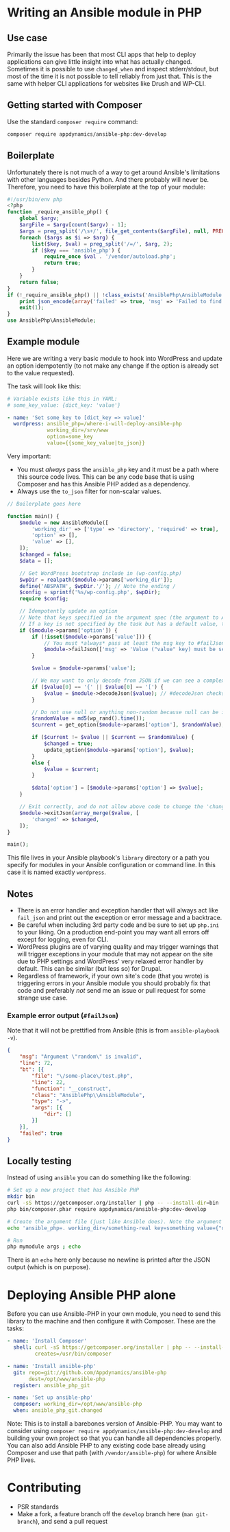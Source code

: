 # Writing an Ansible module in PHP

## Use case

Primarily the issue has been that most CLI apps that help to deploy applications can give little insight into what has actually changed. Sometimes it is possible to use `changed_when` and inspect stderr/stdout, but most of the time it is not possible to tell reliably from just that. This is the same with helper CLI applications for websites like Drush and WP-CLI.

## Getting started with Composer

Use the standard `composer require` command:

```bash
composer require appdynamics/ansible-php:dev-develop
```

## Boilerplate

Unfortunately there is not much of a way to get around Ansible's limitations with other languages besides Python. And there probably will never be. Therefore, you need to have this boilerplate at the top of your module:

```php
#!/usr/bin/env php
<?php
function _require_ansible_php() {
    global $argv;
    $argFile = $argv[count($argv) - 1];
    $args = preg_split('/\s+/', file_get_contents($argFile), null, PREG_SPLIT_NO_EMPTY);
    foreach ($args as $i => $arg) {
        list($key, $val) = preg_split('/=/', $arg, 2);
        if ($key === 'ansible_php') {
            require_once $val . '/vendor/autoload.php';
            return true;
        }
    }
    return false;
}
if (!_require_ansible_php() || !class_exists('AnsiblePhp\AnsibleModule')) {
    print json_encode(array('failed' => true, 'msg' => 'Failed to find AnsiblePhp library'));
    exit(1);
}
use AnsiblePhp\AnsibleModule;
```

## Example module

Here we are writing a very basic module to hook into WordPress and update an option idempotently (to not make any change if the option is already set to the value requested).

The task will look like this:

```yaml
# Variable exists like this in YAML:
# some_key_value: {dict_key: 'value'}

- name: 'Set some_key to [dict_key => value]'
  wordpress: ansible_php=/where-i-will-deploy-ansible-php
             working_dir=/srv/www
             option=some_key
             value={{some_key_value|to_json}}
```

Very important:

* You must *always* pass the `ansible_php` key and it must be a path where this source code lives. This can be any code base that is using Composer and has this Ansible PHP added as a dependency.
* Always use the `to_json` filter for non-scalar values.

```php
// Boilerplate goes here

function main() {
    $module = new AnsibleModule([
        'working_dir' => ['type' => 'directory', 'required' => true],
        'option' => [],
        'value' => [],
    ]);
    $changed = false;
    $data = [];

    // Get WordPress bootstrap include in (wp-config.php)
    $wpDir = realpath($module->params['working_dir']);
    define('ABSPATH', $wpDir.'/'); // Note the ending /
    $config = sprintf('%s/wp-config.php', $wpDir);
    require $config;

    // Idempotently update an option
    // Note that keys specified in the argument spec (the argument to AnsibleModule) are always existant but if not specified they are null
    // If a key is not specified by the task but has a default value, the key will have that value
    if ($module->params['option']) {
        if (!isset($module->params['value'])) {
            // You must *always* pass at least the msg key to #failJson()
            $module->failJson(['msg' => 'Value ("value" key) must be set when using option']);
        }

        $value = $module->params['value'];

        // We may want to only decode from JSON if we can see a complex type
        if ($value[0] == '{' || $value[0] == '[') {
            $value = $module->decodeJson($value); // #decodeJson checks for errors and will throw an exception
        }

        // Do not use null or anything non-random because null can be in the database just as easily
        $randomValue = md5(wp_rand().time());
        $current = get_option($module->params['option'], $randomValue);

        if ($current != $value || $current == $randomValue) {
            $changed = true;
            update_option($module->params['option'], $value);
        }
        else {
            $value = $current;
        }

        $data['option'] = [$module->params['option'] => $value];
    }

    // Exit correctly, and do not allow above code to change the 'changed' key
    $module->exitJson(array_merge($value, [
        'changed' => $changed,
    ]);
}

main();
```

This file lives in your Ansible playbook's `library` directory or a path you specify for modules in your Ansible configuration or command line. In this case it is named exactly `wordpress`.

## Notes

* There is an error handler and exception handler that will always act like `fail_json` and print out the exception or error message and a backtrace.
* Be careful when including 3rd party code and be sure to set up `php.ini` to your liking. On a production end-point you may want all errors off except for logging, even for CLI.
* WordPress plugins are of varying quality and may trigger warnings that will trigger exceptions in your module that may not appear on the site due to PHP settings and WordPress' very relaxed error handler by default. This can be similar (but less so) for Drupal.
* Regardless of framework, if your own site's code (that you wrote) is triggering errors in your Ansible module you should probably fix that code and preferably *not* send me an issue or pull request for some strange use case.

### Example error output (`#failJson`)

Note that it will not be prettified from Ansible (this is from `ansible-playbook -v`).

```json
{
    "msg": "Argument \"random\" is invalid",
    "line": 72,
    "bt": [{
        "file": "\/some-place\/test.php",
        "line": 22,
        "function": "__construct",
        "class": "AnsiblePhp\\AnsibleModule",
        "type": "->",
        "args": [{
            "dir": []
        }]
    }],
    "failed": true
}
```

## Locally testing

Instead of using `ansible` you can do something like the following:

```bash
# Set up a new project that has Ansible PHP
mkdir bin
curl -sS https://getcomposer.org/installer | php -- --install-dir=bin
php bin/composer.phar require appdynamics/ansible-php:dev-develop

# Create the argument file (just like Ansible does). Note the argument ansible_php
echo 'ansible_php=. working_dir=/something-real key=something value={"dict_key": "value"}' > args

# Run
php mymodule args ; echo
```

There is an `echo` here only because no newline is printed after the JSON output (which is on purpose).

# Deploying Ansible PHP alone

Before you can use Ansible-PHP in your own module, you need to send this library to the machine and then configure it with Composer. These are the tasks:

```yaml
- name: 'Install Composer'
  shell: curl -sS https://getcomposer.org/installer | php -- --install-dir=/usr/bin --filename=composer
         creates=/usr/bin/composer

- name: 'Install ansible-php'
  git: repo=git://github.com/Appdynamics/ansible-php
       dest=/opt/www/ansible-php
  register: ansible_php_git

- name: 'Set up ansible-php'
  composer: working_dir=/opt/www/ansible-php
  when: ansible_php_git.changed
```

Note: This is to install a barebones version of Ansible-PHP. You may want to consider using `composer require appdynamics/ansible-php:dev-develop` and building your own project so that you can handle all dependencies properly. You can also add Ansible PHP to any existing code base already using Composer and use that path (with `/vendor/ansible-php`) for where Ansible PHP lives.

# Contributing

* PSR standards
* Make a fork, a feature branch off the `develop` branch here (`man git-branch`), and send a pull request
